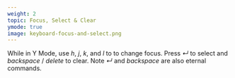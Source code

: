 ```yaml
---
weight: 2
topic: Focus, Select & Clear
ymode: true
image: keyboard-focus-and-select.png
---
```

While in Y Mode, use _h_, _j_, _k_, and _l_ to to change focus. Press _&crarr;_ to select and _backspace_ / _delete_ to clear. Note _&crarr;_ and _backspace_ are also eternal commands.